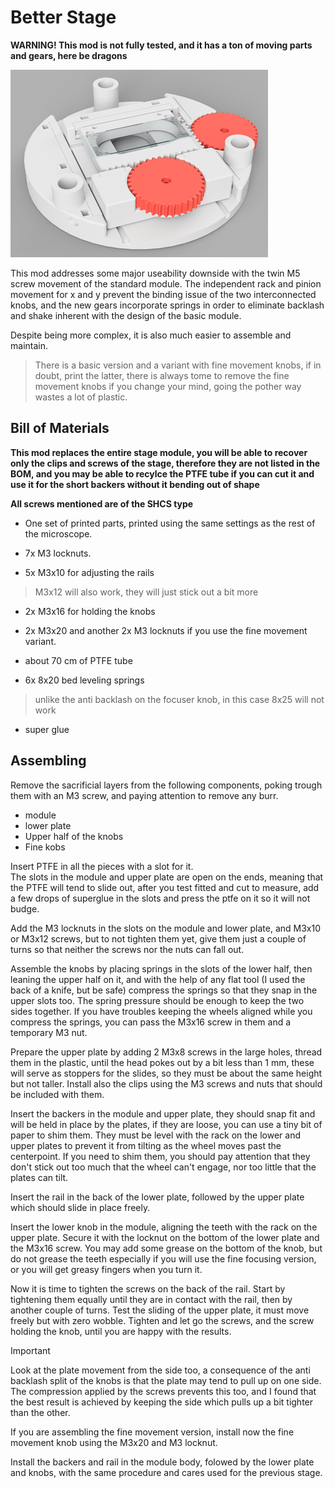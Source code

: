 # Better Stage

**WARNING! This mod is not fully tested, and it has a ton of moving parts and gears, here be dragons**

![/Mods/Stage/Better%20Stage/render.png](/Mods/Stage/Better%20Stage/render.png)

This mod addresses some major useability downside with the twin M5 screw movement of the standard module.
The independent rack and pinion movement for x and y prevent the binding issue of the two interconnected knobs, and the new gears incorporate springs in order to eliminate backlash and shake inherent with the design of the basic module.

Despite being more complex, it is also much easier to assemble and maintain.

> There is a basic version and a variant with fine movement knobs, if in doubt, print the latter, there is always tome to remove the fine movement knobs if you change your mind, going the pother way wastes a lot of plastic.

## Bill of Materials

**This mod replaces the entire stage module, you will be able to recover only the clips and screws of the stage, therefore they are not listed in the BOM, and you may be able to recylce the PTFE tube if you can cut it and use it for the short backers without it bending out of shape**

**All screws mentioned are of the SHCS type**

- One set of printed parts, printed using the same settings as the rest of the microscope.  

- 7x M3 locknuts.

- 5x M3x10 for adjusting the rails 
> M3x12 will also work, they will just stick out a bit more

- 2x M3x16 for holding the knobs

- 2x M3x20 and another 2x M3 locknuts if you use the fine movement variant.

- about 70 cm of PTFE tube

- 6x 8x20 bed leveling springs 
>unlike the anti backlash on the focuser knob, in this case 8x25 will not work
  
- super glue  

## Assembling

Remove the sacrificial layers from the following components, poking trough them with an M3 screw, and paying attention to remove any burr.

- module 
- lower plate 
- Upper half of the knobs
- Fine kobs 

Insert PTFE in all the pieces with a slot for it.  
The slots in the module and upper plate are open on the ends, meaning that the PTFE will tend to slide out, after you test fitted and cut to measure, add a few drops of superglue in the slots and press the ptfe on it so it will not budge.

Add the M3 locknuts in the slots on the module and lower plate, and M3x10 or M3x12 screws, but to not tighten them yet, give them just a couple of turns so that neither the screws nor the nuts can fall out. 

Assemble the knobs by placing springs in the slots of the lower half, then leaning the upper half on it, and with the help of any flat tool (I used the back of a knife, but be safe) compress the springs so that they snap in the upper slots too.
The spring pressure should be enough to keep the two sides together. If you have troubles keeping the wheels aligned while you compress the springs, you can pass the M3x16 screw in them and a temporary M3 nut. 

Prepare the upper plate by adding 2 M3x8 screws in the large holes, thread them in the plastic, until the head pokes out by a bit less than 1 mm, these will serve as stoppers for the slides, so they must be about the same height but not taller.
Install also the clips using the M3 screws and nuts that should be included with them.

Insert the backers in the module and upper plate, they should snap fit and will be held in place by the plates, if they are loose, you can use a tiny bit of paper to shim them.
They must be level with the rack on the lower and upper plates to prevent it from tilting as the wheel moves past the centerpoint.
If you need to shim them, you should pay attention that they don't stick out too much that the wheel can't engage, nor too little that the plates can tilt.

Insert the rail in the back of the lower plate, followed by the upper plate which should slide in place freely.

Insert the lower knob in the module, aligning the teeth with the rack on the upper plate.
Secure it with the locknut on the bottom of the lower plate and the M3x16 screw.
You may add some grease on the bottom of the knob, but do not grease the teeth especially if you will use the fine focusing version, or you will get greasy fingers when you turn it. 

Now it is time to tighten the screws on the back of the rail.
Start by tightening them equally until they are in contact with the rail, then by another couple of turns.
Test the sliding of the upper plate, it must move freely but with zero wobble.
Tighten and let go the screws, and the screw holding the knob, until you are happy with the results.

> [!IMPORTANT]
> Look at the plate movement from the side too, a consequence of the anti backlash split of the knobs is that the plate may tend to pull up on one side. 
> The compression applied by the screws prevents this too, and I found that the best result is achieved by keeping the side which pulls up a bit tighter than the other.

If you are assembling the fine movement version, install now the fine movement knob using the M3x20 and M3 locknut.

Install the backers and rail in the module body, folowed by the lower plate and knobs, with the same procedure and cares used for the previous stage.
